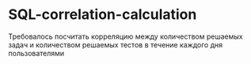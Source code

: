 # SQL-correlation-calculation
Требовалось посчитать корреляцию между количеством решаемых задач и количеством решаемых тестов в течение каждого дня пользователями
